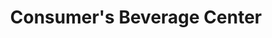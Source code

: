 ---
title: "Consumer's Beverage Center"
url: /buffalo/consumers-beverage-center/
shop: beverages
---